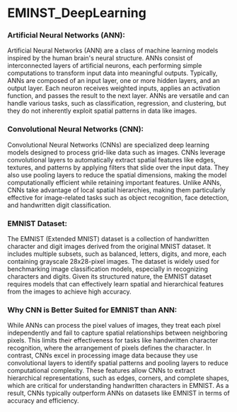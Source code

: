 # EMINST_DeepLearning

### Artificial Neural Networks (ANN):  
Artificial Neural Networks (ANN) are a class of machine learning models inspired by the human brain's neural structure. ANNs consist of interconnected layers of artificial neurons, each performing simple computations to transform input data into meaningful outputs. Typically, ANNs are composed of an input layer, one or more hidden layers, and an output layer. Each neuron receives weighted inputs, applies an activation function, and passes the result to the next layer. ANNs are versatile and can handle various tasks, such as classification, regression, and clustering, but they do not inherently exploit spatial patterns in data like images.

### Convolutional Neural Networks (CNN):  
Convolutional Neural Networks (CNNs) are specialized deep learning models designed to process grid-like data such as images. CNNs leverage convolutional layers to automatically extract spatial features like edges, textures, and patterns by applying filters that slide over the input data. They also use pooling layers to reduce the spatial dimensions, making the model computationally efficient while retaining important features. Unlike ANNs, CNNs take advantage of local spatial hierarchies, making them particularly effective for image-related tasks such as object recognition, face detection, and handwritten digit classification.

### EMNIST Dataset:  
The EMNIST (Extended MNIST) dataset is a collection of handwritten character and digit images derived from the original MNIST dataset. It includes multiple subsets, such as balanced, letters, digits, and more, each containing grayscale 28x28-pixel images. The dataset is widely used for benchmarking image classification models, especially in recognizing characters and digits. Given its structured nature, the EMNIST dataset requires models that can effectively learn spatial and hierarchical features from the images to achieve high accuracy.

### Why CNN is Better Suited for EMNIST than ANN:  
While ANNs can process the pixel values of images, they treat each pixel independently and fail to capture spatial relationships between neighboring pixels. This limits their effectiveness for tasks like handwritten character recognition, where the arrangement of pixels defines the character. In contrast, CNNs excel in processing image data because they use convolutional layers to identify spatial patterns and pooling layers to reduce computational complexity. These features allow CNNs to extract hierarchical representations, such as edges, corners, and complete shapes, which are critical for understanding handwritten characters in EMNIST. As a result, CNNs typically outperform ANNs on datasets like EMNIST in terms of accuracy and efficiency.
